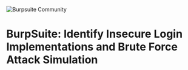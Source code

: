 ![Burpsuite Community](https://github.com/user-attachments/assets/7ccb86bd-d5e7-43f2-8259-2fd85be4b444)
# BurpSuite: Identify Insecure Login Implementations and Brute Force Attack Simulation
